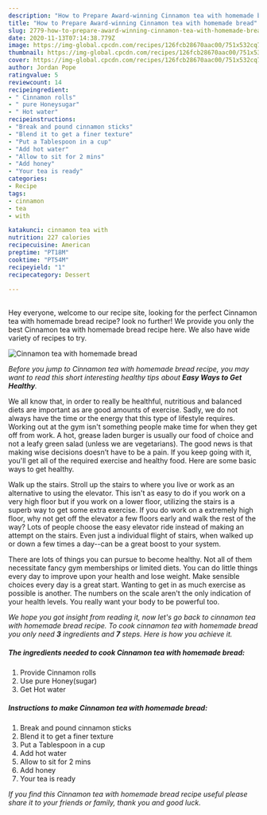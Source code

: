 ```yaml
---
description: "How to Prepare Award-winning Cinnamon tea with homemade bread"
title: "How to Prepare Award-winning Cinnamon tea with homemade bread"
slug: 2779-how-to-prepare-award-winning-cinnamon-tea-with-homemade-bread
date: 2020-11-13T07:14:38.779Z
image: https://img-global.cpcdn.com/recipes/126fcb28670aac00/751x532cq70/cinnamon-tea-with-homemade-bread-recipe-main-photo.jpg
thumbnail: https://img-global.cpcdn.com/recipes/126fcb28670aac00/751x532cq70/cinnamon-tea-with-homemade-bread-recipe-main-photo.jpg
cover: https://img-global.cpcdn.com/recipes/126fcb28670aac00/751x532cq70/cinnamon-tea-with-homemade-bread-recipe-main-photo.jpg
author: Jordan Pope
ratingvalue: 5
reviewcount: 14
recipeingredient:
- " Cinnamon rolls"
- " pure Honeysugar"
- " Hot water"
recipeinstructions:
- "Break and pound cinnamon sticks"
- "Blend it to get a finer texture"
- "Put a Tablespoon in a cup"
- "Add hot water"
- "Allow to sit for 2 mins"
- "Add honey"
- "Your tea is ready"
categories:
- Recipe
tags:
- cinnamon
- tea
- with

katakunci: cinnamon tea with 
nutrition: 227 calories
recipecuisine: American
preptime: "PT18M"
cooktime: "PT54M"
recipeyield: "1"
recipecategory: Dessert

---
```

<br>
Hey everyone, welcome to our recipe site, looking for the perfect Cinnamon tea with homemade bread recipe? look no further! We provide you only the best Cinnamon tea with homemade bread recipe here. We also have wide variety of recipes to try.
<br>


![Cinnamon tea with homemade bread](https://img-global.cpcdn.com/recipes/126fcb28670aac00/751x532cq70/cinnamon-tea-with-homemade-bread-recipe-main-photo.jpg)

<i>Before you jump to Cinnamon tea with homemade bread recipe, you may want to read this short interesting healthy tips about <strong>Easy Ways to Get Healthy</strong>.</i>

We all know that, in order to really be healthful, nutritious and balanced diets are important as are good amounts of exercise. Sadly, we do not always have the time or the energy that this type of lifestyle requires. Working out at the gym isn't something people make time for when they get off from work. A hot, grease laden burger is usually our food of choice and not a leafy green salad (unless we are vegetarians). The good news is that making wise decisions doesn’t have to be a pain. If you keep going with it, you'll get all of the required exercise and healthy food. Here are some basic ways to get healthy.

Walk up the stairs. Stroll up the stairs to where you live or work as an alternative to using the elevator. This isn't as easy to do if you work on a very high floor but if you work on a lower floor, utilizing the stairs is a superb way to get some extra exercise. If you do work on a extremely high floor, why not get off the elevator a few floors early and walk the rest of the way? Lots of people choose the easy elevator ride instead of making an attempt on the stairs. Even just a individual flight of stairs, when walked up or down a few times a day--can be a great boost to your system. 

There are lots of things you can pursue to become healthy. Not all of them necessitate fancy gym memberships or limited diets. You can do little things every day to improve upon your health and lose weight. Make sensible choices every day is a great start. Wanting to get in as much exercise as possible is another. The numbers on the scale aren't the only indication of your health levels. You really want your body to be powerful too. 


<i>We hope you got insight from reading it, now let's go back to cinnamon tea with homemade bread recipe. To cook cinnamon tea with homemade bread you only need <strong>3</strong> ingredients and <strong>7</strong> steps. Here is how you achieve it.
</i>

##### The ingredients needed to cook Cinnamon tea with homemade bread:

1. Provide  Cinnamon rolls
1. Use  pure Honey(sugar)
1. Get  Hot water


##### Instructions to make Cinnamon tea with homemade bread:

1. Break and pound cinnamon sticks
1. Blend it to get a finer texture
1. Put a Tablespoon in a cup
1. Add hot water
1. Allow to sit for 2 mins
1. Add honey
1. Your tea is ready


<i>If you find this Cinnamon tea with homemade bread recipe useful please share it to your friends or family, thank you and good luck.</i>
